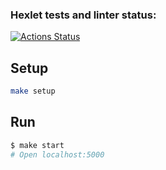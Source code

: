 ### Hexlet tests and linter status:
[![Actions Status](https://github.com/Activx-nV/backend-project-6/workflows/hexlet-check/badge.svg)](https://github.com/Activx-nV/backend-project-6/actions)

## Setup

```bash
make setup
```

## Run

```bash
$ make start
# Open localhost:5000
```
